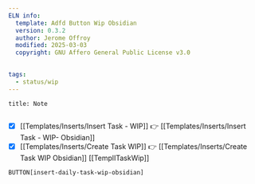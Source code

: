 ```yaml
---
ELN info:
  template: Adfd Button Wip Obsidian
  version: 0.3.2
  author: Jerome Offroy
  modified: 2025-03-03
  copyright: GNU Affero General Public License v3.0
  

tags:
  - status/wip
---
```



````ad-note
title: Note
 

````

- [x] [[Templates/Inserts/Insert Task - WIP]]   👉   [[Templates/Inserts/Insert Task - WIP- Obsidian]] 
- [x] [[Templates/Inserts/Create Task WIP]]     👉   [[Templates/Inserts/Create Task WIP Obsidian]]
[[TemplITaskWip]]

`BUTTON[insert-daily-task-wip-obsidian]`

